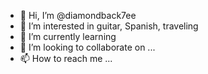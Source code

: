 - 👋 Hi, I’m @diamondback7ee
- 👀 I’m interested in guitar, Spanish, traveling
- 🌱 I’m currently learning 
- 💞️ I’m looking to collaborate on ...
- 📫 How to reach me ...

<!---
diamondback7ee/diamondback7ee is a ✨ special ✨ repository because its `README.md` (this file) appears on your GitHub profile.
You can click the Preview link to take a look at your changes.
--->
